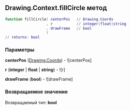 ## Drawing.Context.fillCircle метод


```lua
function fillCircle( centerPos   // Drawing.Coords
                   , r           // integer|float|string
                   , drawFrame   // bool
                   )
// returns: bool
```


### Параметры

**centerPos** ([Drawing.Coords](../../Drawing/Coords.md)) - ![centerPos]

**r** (**integer** | **float** | **string**) - ![r]

**drawFrame** (**bool**) - ![drawFrame]

### Возвращаемое значение

Возвращаемый тип: **bool**

